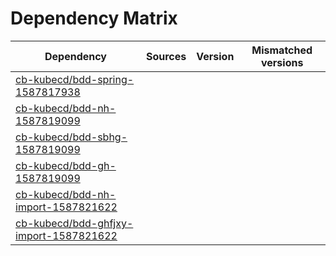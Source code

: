 # Dependency Matrix

Dependency | Sources | Version | Mismatched versions
---------- | ------- | ------- | -------------------
[cb-kubecd/bdd-spring-1587817938](https://github.com/cb-kubecd/bdd-spring-1587817938.git) |  | []() | 
[cb-kubecd/bdd-nh-1587819099](https://github.com/cb-kubecd/bdd-nh-1587819099.git) |  | []() | 
[cb-kubecd/bdd-sbhg-1587819099](https://github.com/cb-kubecd/bdd-sbhg-1587819099.git) |  | []() | 
[cb-kubecd/bdd-gh-1587819099](https://github.com/cb-kubecd/bdd-gh-1587819099.git) |  | []() | 
[cb-kubecd/bdd-nh-import-1587821622](https://github.com/cb-kubecd/bdd-nh-import-1587821622.git) |  | []() | 
[cb-kubecd/bdd-ghfjxy-import-1587821622](https://github.com/cb-kubecd/bdd-ghfjxy-import-1587821622.git) |  | []() | 
